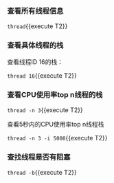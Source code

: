 ### 查看所有线程信息

`thread`{{execute T2}}

### 查看具体线程的栈

查看线程ID 16的栈：

`thread 16`{{execute T2}}

### 查看CPU使用率top n线程的栈

`thread -n 3`{{execute T2}}

查看5秒内的CPU使用率top n线程栈

`thread -n 3 -i 5000`{{execute T2}}

### 查找线程是否有阻塞

`thread -b`{{execute T2}}
